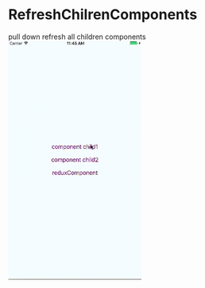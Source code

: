 # RefreshChilrenComponents
pull down refresh all children components <br>
![gif](./gifDemo/refreshChildComponents.gif)